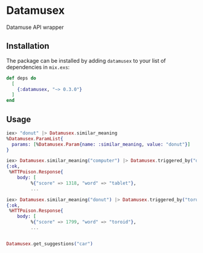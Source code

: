 # Datamusex

Datamuse API wrapper

## Installation

The package can be installed
by adding `datamusex` to your list of dependencies in `mix.exs`:

```elixir
def deps do
  [
    {:datamusex, "~> 0.3.0"}
  ]
end
```

## Usage

```elixir
iex> "donut" |> Datamusex.similar_meaning
%Datamusex.ParamList{
  params: [%Datamusex.Param{name: :similar_meaning, value: "donut"}]
}

iex> Datamusex.similar_meaning("computer") |> Datamusex.triggered_by("device") |> Datamusex.get_words
{:ok,
 %HTTPoison.Response{
    body: [
         %{"score" => 1318, "word" => "tablet"},
         ...

iex> Datamusex.similar_meaning("donut") |> Datamusex.triggered_by("torus") |> Datamusex.get_words
{:ok,
 %HTTPoison.Response{
    body: [
         %{"score" => 1799, "word" => "toroid"},
         ...


Datamusex.get_suggestions("car")
```


